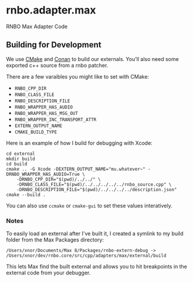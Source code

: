 # rnbo.adapter.max
RNBO Max Adapter Code

## Building for Development

We use [CMake](https://cmake.org/) and [Conan](https://conan.io/) to build our externals.
You'll also need some exported c++ source from a rnbo patcher.

There are a few varaibles you might like to set with CMake:

* `RNBO_CPP_DIR`
* `RNBO_CLASS_FILE`
* `RNBO_DESCRIPTION_FILE`
* `RNBO_WRAPPER_HAS_AUDIO`
* `RNBO_WRAPPER_HAS_MSG_OUT`
* `RNBO_WRAPPER_INC_TRANSPORT_ATTR`
* `EXTERN_OUTPUT_NAME`
* `CMAKE_BUILD_TYPE`

Here is an example of how I build for debugging with Xcode:

```shell
cd external
mkdir build
cd build
cmake .. -G Xcode -DEXTERN_OUTPUT_NAME="mu.whatever~" -DRNBO_WRAPPER_HAS_AUDIO=True \
    -DRNBO_CPP_DIR="$(pwd)/../../" \
    -DRNBO_CLASS_FILE="$(pwd)/../../../../../rnbo_source.cpp" \
    -DRNBO_DESCRIPTION_FILE="$(pwd)/../../../../description.json"
cmake --build .
```

You can also use `ccmake` or `cmake-gui` to set these values interatively.

### Notes

To easily load an external after I've built it, I created a symlink to my build folder from the Max Packages directory:

`/Users/xnor/Documents/Max 8/Packages/rnbo-extern-debug -> /Users/xnor/dev/rnbo.core/src/cpp/adapters/max/external/build`

This lets Max find the built external and allows you to hit breakpoints in the external code from your debugger.
